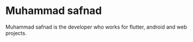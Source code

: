 # Muhammad safnad
Muhammad safnad is the developer who works for flutter, android and web projects.
